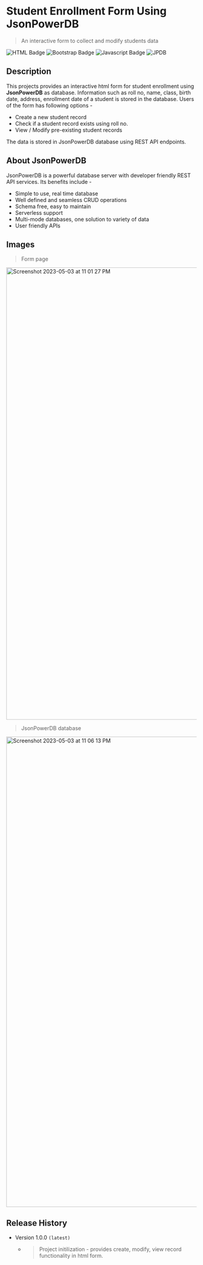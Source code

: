 # Student Enrollment Form Using JsonPowerDB
> An interactive form to collect and modify students data 

![HTML Badge](https://img.shields.io/badge/HTML-v5.3-green)
![Bootstrap Badge](https://img.shields.io/badge/Bootstrap-v5.3-brightgreen)
![Javascript Badge](https://img.shields.io/badge/JavaScript-ECMAScript%202022-blue)
![JPDB](https://img.shields.io/badge/JsonPowerDB-database-yellow)

## Description
This projects provides an interactive html form for student enrollment using **JsonPowerDB** as database. Information such as roll no, name, class, birth date, address, enrollment date of a student is stored in the database. Users of the form has following options -  
- Create a new student record
- Check if a student record exists using roll no.
- View / Modify pre-existing student records 

The data is stored in JsonPowerDB database using REST API endpoints.

## About JsonPowerDB  
JsonPowerDB is a powerful database server with developer friendly REST API services. Its benefits include -
- Simple to use, real time database
- Well defined  and seamless CRUD operations
- Schema free, easy to maintain
- Serverless support
- Multi-mode databases, one solution to  variety of data
- User friendly APIs

## Images
> Form page
<img width="1196" alt="Screenshot 2023-05-03 at 11 01 27 PM" src="https://user-images.githubusercontent.com/130404465/235998104-7784d4d7-d323-461a-85c1-c93eab46225b.png">

> JsonPowerDB database
<img width="1244" alt="Screenshot 2023-05-03 at 11 06 13 PM" src="https://user-images.githubusercontent.com/130404465/235999300-8538e455-e95f-4503-bfdf-825d08a26f5c.png">


## Release History
- Version 1.0.0 `(latest)`
  - > Project initilization - provides create, modify, view record functionality in html form.    
